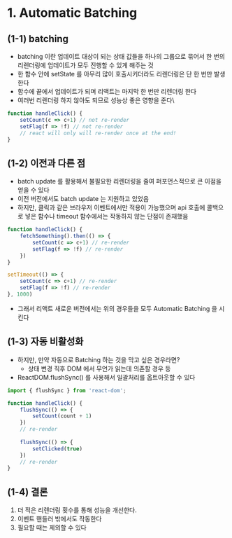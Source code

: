 # 1. Automatic Batching
## (1-1) batching
- batching 이란 업데이트 대상이 되는 상태 값들을 하나의 그룹으로 묶어서 한 번의 리렌더링에 업데이트가 모두 진행할 수 있게 해주는 것
- 한 함수 안에 setState 를 아무리 많이 호출시키더라도 리렌더링은 단 한 번만 발생한다
- 함수에 끝에서 업데이트가 되며 리액트는 마지막 한 번만 리렌더링 한다
- 여러번 리렌더링 하지 않아도 되므로 성능상 좋은 영향을 준다\
```typescript jsx
function handleClick() {
	setCount(c => c+1) // not re-render
	setFlag(f => !f) // not re-render
	// react will only will re-render once at the end!
} 

```

## (1-2) 이전과 다른 점
- batch update 를 활용해서 불필요한 리렌더링을 줄여 퍼포먼스적으로 큰 이점을 얻을 수 있다
- 이전 버전에서도 batch update 는 지원하고 있었음
- 하지만, 클릭과 같은 브라우저 이벤트에서만 적용이 가능했으며 api 호출에 콜백으로 넣은 함수나 timeout 함수에서는 작동하지 않는 단점이 존재했음
```typescript jsx
function handleClick() {
	fetchSomething().then(() => {
		setCount(c => c+1) // re-render
		setFlag(f => !f) // re-render
	})
}

setTimeout(() => {
	setCount(c => c+1) // re-render
	setFlag(f => !f) // re-render
}, 1000)
```
- 그래서 리액트 새로운 버전에서는 위의 경우들을 모두 Automatic Batching 을 시킨다

## (1-3) 자동 비활성화
- 하지만, 만약 자동으로 Batching 하는 것을 막고 싶은 경우라면?
  - 상태 변경 직후 DOM 에서 무언가 읽는데 의존할 경우 등
- ReactDOM.flushSync() 를 사용해서 일괄처리를 옵트아웃할 수 있다
```typescript jsx
import { flushSync } from 'react-dom';

function handleClick() {
	flushSync(() => {
		setCount(count + 1)
	})
	// re-render
	
	flushSync(() => {
		setClicked(true)
	})
	// re-render
}
```

## (1-4) 결론
1. 더 적은 리렌더링 횟수를 통해 성능을 개선한다.
2. 이벤트 핸들러 밖에서도 작동한다
3. 필요할 때는 제외할 수 있다